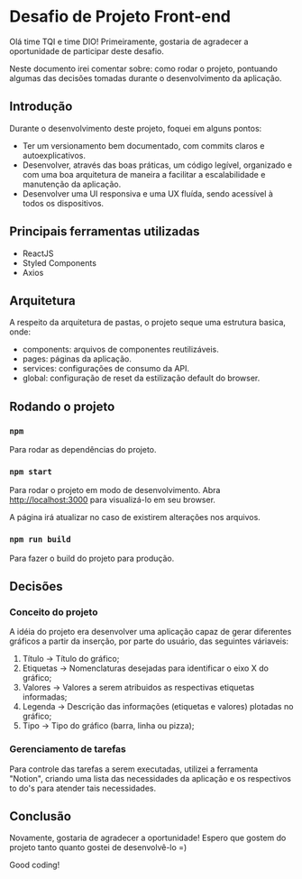 # Desafio de Projeto Front-end

Olá time TQI e time DIO! Primeiramente, gostaria de agradecer a oportunidade de participar deste desafio.

Neste documento irei comentar sobre: como rodar o projeto, pontuando algumas das decisões tomadas durante o desenvolvimento da aplicação.

## Introdução

Durante o desenvolvimento deste projeto, foquei em alguns pontos:

- Ter um versionamento bem documentado, com commits claros e autoexplicativos.
- Desenvolver, através das boas práticas, um código legível, organizado e com uma boa arquitetura de maneira a facilitar a escalabilidade e manutenção da aplicação.
- Desenvolver uma UI responsiva e uma UX fluída, sendo acessível à todos os dispositivos.

## Principais ferramentas utilizadas

- ReactJS
- Styled Components
- Axios

## Arquitetura

A respeito da arquitetura de pastas, o projeto seque uma estrutura basica, onde:
  - components: arquivos de componentes reutilizáveis.
  - pages: páginas da aplicação.
  - services: configurações de consumo da API.
  - global: configuração de reset da estilização default do browser.
  
## Rodando o projeto

### `npm`

Para rodar as dependências do projeto.

### `npm start`

Para rodar o projeto em modo de desenvolvimento.
Abra [http://localhost:3000](http://localhost:3000) para visualizá-lo em seu browser.

A página irá atualizar no caso de existirem alterações nos arquivos.

### `npm run build`

Para fazer o build do projeto para produção.

## Decisões

### Conceito do projeto

A idéia do projeto era desenvolver uma aplicação capaz de gerar diferentes gráficos a partir da inserção, por parte do usuário, das seguintes váriaveis:
  1) Título -> Título do gráfico;
  2) Etiquetas -> Nomenclaturas desejadas para identificar o eixo X do gráfico;
  3) Valores -> Valores a serem atribuidos as respectivas etiquetas informadas;
  4) Legenda -> Descrição das informações (etiquetas e valores) plotadas no gráfico;
  5) Tipo -> Tipo do gráfico (barra, linha ou pizza);
  
### Gerenciamento de tarefas

Para controle das tarefas a serem executadas, utilizei a ferramenta "Notion", criando uma lista das necessidades da aplicação e os respectivos to do's para atender tais necessidades.

## Conclusão

Novamente, gostaria de agradecer a oportunidade! Espero que gostem do projeto tanto quanto gostei de desenvolvê-lo =)

Good coding!

